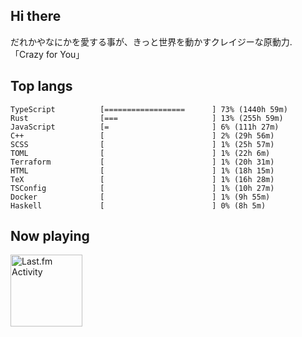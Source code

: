 <!-- deno-fmt-ignore-file -->
## Hi there

だれかやなにかを愛する事が、きっと世界を動かすクレイジーな原動力. 「Crazy for You」



## Top langs

```
TypeScript          [==================      ] 73% (1440h 59m)
Rust                [===                     ] 13% (255h 59m)
JavaScript          [=                       ] 6% (111h 27m)
C++                 [                        ] 2% (29h 56m)
SCSS                [                        ] 1% (25h 57m)
TOML                [                        ] 1% (22h 6m)
Terraform           [                        ] 1% (20h 31m)
HTML                [                        ] 1% (18h 15m)
TeX                 [                        ] 1% (16h 28m)
TSConfig            [                        ] 1% (10h 27m)
Docker              [                        ] 1% (9h 55m)
Haskell             [                        ] 0% (8h 5m)
```


## Now playing


<a href="https://github.com/kiosion/toru">
  <picture>
    <source media="(prefers-color-scheme: dark)" srcset="https://toru.kio.dev/api/v1/re-taro?blur&border_width=0&border_radius=26&theme=nord">
    <source media="(prefers-color-scheme: light)" srcset="https://toru.kio.dev/api/v1/re-taro?blur&border_width=0&border_radius=26&theme=light">
    <img alt="Last.fm Activity" src="https://toru.kio.dev/api/v1/re-taro?blur&border_width=0&border_radius=26" height="115" />
  </picture>
</a>
